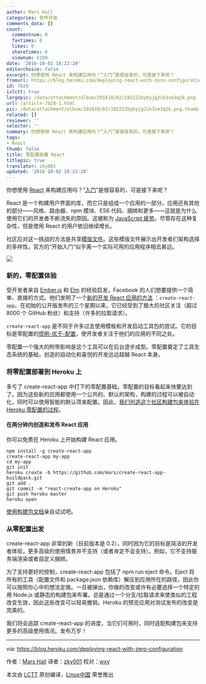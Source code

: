 ```yaml
---
author: Mars Hall
categories: 软件开发
comments_data: []
count:
  commentnum: 0
  favtimes: 0
  likes: 0
  sharetimes: 0
  viewnum: 6109
date: '2016-10-02 18:22:20'
editorchoice: false
excerpt: 你想使用 React 来构建应用吗？“入门”是很容易的，可是接下来呢？
fromurl: https://blog.heroku.com/deploying-react-with-zero-configuration
id: 7828
islctt: true
largepic: /data/attachment/album/201610/02/182222bybyjg2sk3sm3q2k.png
url: /article-7828-1.html
pic: /data/attachment/album/201610/02/182222bybyjg2sk3sm3q2k.png.thumb.jpg
related: []
reviewer: ''
selector: ''
summary: 你想使用 React 来构建应用吗？“入门”是很容易的，可是接下来呢？
tags:
- React
thumb: false
title: 零配置部署 React
titlepic: true
translator: zky001
updated: '2016-10-02 18:22:20'
---
```


你想使用 [React](https://facebook.github.io/react/) 来构建应用吗？“[入门](https://facebook.github.io/react/docs/getting-started.html)”是很容易的，可是接下来呢？


React 是一个构建用户界面的库，而它只是组成一个应用的一部分。应用还有其他的部分——风格、路由器、npm 模块、ES6 代码、捆绑和更多——这就是为什么使用它们的开发者不断流失的原因。这被称为 [JavaScript 疲劳](https://medium.com/@ericclemmons/javascript-fatigue-48d4011b6fc4)。尽管存在这种复杂性，但是使用 React 的用户依旧继续增长。


社区应对这一挑战的方法是共享[模版文件](https://github.com/search?q=react+boilerplate)。这些模版文件展示出开发者们架构选择的多样性。官方的“开始入门”似乎离一个实际可用的应用程序相去甚远。


![](/data/attachment/album/201610/02/182222bybyjg2sk3sm3q2k.png)


### 新的，零配置体验


受开发者来自 [Ember.js](http://emberjs.com/) 和 [Elm](http://elm-lang.org/) 的经验启发，Facebook 的人们想要提供一个简单、直接的方式。他们发明了一个[新的开发 React 应用的方法](https://github.com/facebookincubator/create-react-app) ：`create-react-app`。在初始的公开版发布的三个星期以来，它已经受到了极大的社区关注（超过 8000 个 GitHub 粉丝）和支持（许多的拉取请求）。


`create-react-app` 是不同于许多过去使用模板和开发启动工具包的尝试。它的目标是零配置的[惯例-优于-配置](http://rubyonrails.org/doctrine/#convention-over-configuration)，使开发者关注于他们的应用的不同之处。


零配置一个强大的附带影响是这个工具可以在后台逐步成型。零配置奠定了工具生态系统的基础，创造的自动化和喜悦的开发远远超越 React 本身。


### 将零配置部署到 Heroku 上


多亏了 create-react-app 中打下的零配置基础，零配置的目标看起来快要达到了。因为这些新的应用都使用一个公共的、默认的架构，构建的过程可以被自动化，同时可以使用智能的默认项来配置。因此，[我们创造这个社区构建包来体验在 Heroku 零配置的过程](https://github.com/mars/create-react-app-buildpack)。


#### 在两分钟内创造和发布 React 应用


你可以免费在 Heroku 上开始构建 React 应用。



```
npm install -g create-react-app
create-react-app my-app
cd my-app
git init
heroku create -b https://github.com/mars/create-react-app-buildpack.git
git add .
git commit -m "react-create-app on Heroku"
git push heroku master
heroku open

```

[使用构建包文档](https://github.com/mars/create-react-app-buildpack#usage)亲自试试吧。


### 从零配置出发


create-react-app 非常的新（目前版本是 0.2），同时因为它的目标是简洁的开发者体验，更多高级的使用情景并不支持（或者肯定不会支持）。例如，它不支持服务端渲染或者自定义捆绑。


为了支持更好的控制，create-react-app 包括了 npm run eject 命令。Eject 将所有的工具（配置文件和 package.json 依赖库）解压到应用所在的路径，因此你可以按照你心中的想法定做。一旦被弹出，你做的改变或许有必要选择一个特定的用 Node.js 或静态的构建包来布署。总是通过一个分支/拉取请求来使类似的工程改变生效，因此这些改变可以轻易撤销。Heroku 的预览应用对测试发布的改变是完美的。


我们将会追踪 create-react-app 的进度，当它们可用时，同时适配构建包来支持更多的高级使用情况。发布万岁！




---


via: <https://blog.heroku.com/deploying-react-with-zero-configuration>


作者：[Mars Hall](https://blog.heroku.com/deploying-react-with-zero-configuration) 译者：[zky001](https://github.com/zky001) 校对：[wxy](https://github.com/wxy)


本文由 [LCTT](https://github.com/LCTT/TranslateProject) 原创编译，[Linux中国](https://linux.cn/) 荣誉推出